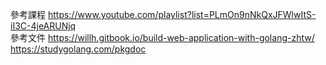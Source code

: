 參考課程
https://www.youtube.com/playlist?list=PLmOn9nNkQxJFWlwItS-iI3C-4jeARUNjq  
參考文件
https://willh.gitbook.io/build-web-application-with-golang-zhtw/  
https://studygolang.com/pkgdoc
